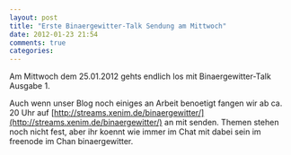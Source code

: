 ```yaml
---
layout: post
title: "Erste Binaergewitter-Talk Sendung am Mittwoch"
date: 2012-01-23 21:54
comments: true
categories: 
---
```

Am Mittwoch dem 25.01.2012 gehts endlich los mit Binaergewitter-Talk Ausgabe 1.

Auch wenn unser Blog noch einiges an Arbeit benoetigt fangen wir ab ca. 20 Uhr auf [http://streams.xenim.de/binaergewitter/](http://streams.xenim.de/binaergewitter/) an mit senden. Themen stehen noch nicht fest, aber ihr koennt wie immer im Chat mit dabei sein im freenode im Chan binaergewitter.
